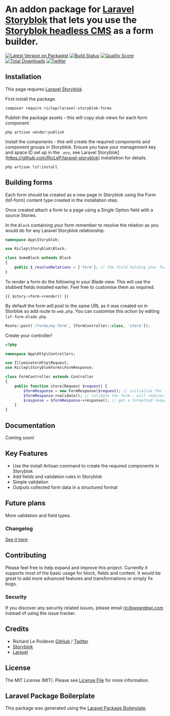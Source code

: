 # An addon package for [Laravel Storyblok](https://github.com/RicLeP/laravel-storyblok) that lets you use the [Storyblok headless CMS](https://www.storyblok.com/) as a form builder.

[![Latest Version on Packagist](https://img.shields.io/packagist/v/riclep/laravel-storyblok-forms.svg?style=flat-square)](https://packagist.org/packages/riclep/laravel-storyblok-forms)
[![Build Status](https://img.shields.io/travis/riclep/laravel-storyblok-forms/master.svg?style=flat-square)](https://travis-ci.org/riclep/laravel-storyblok-forms)
[![Quality Score](https://img.shields.io/scrutinizer/g/riclep/laravel-storyblok-forms.svg?style=flat-square)](https://scrutinizer-ci.com/g/riclep/laravel-storyblok-forms)
[![Total Downloads](https://img.shields.io/packagist/dt/riclep/laravel-storyblok-forms.svg?style=flat-square)](https://packagist.org/packages/riclep/laravel-storyblok-forms)
[![Twitter](https://img.shields.io/twitter/follow/riclep.svg?style=social&label=Follow)](https://twitter.com/intent/follow?screen_name=riclep)


## Installation

This page requires [Laravel Storyblok](https://github.com/RicLeP/laravel-storyblok)

First install the package.

`composer require riclep/laravel-storyblok-forms`

Publish the package assets - this will copy stub views for each form component

`php artisan vendor:publish`

Install the components - this will create the required components and component groups in Storyblok. Ensure you have your management key and space ID set up in the `.env`, see Laravel Storyblok](https://github.com/RicLeP/laravel-storyblok) installation for details.

`php artisan lsf:install`

## Building forms

Each form should be created as a new page in Storyblok using the Form (lsf-form) content type created in the installation step.

Once created attach a form to a page using a Single Option field with a source Stories.

In the `Block` containing your form remember to resolve the relation as you would do for any Laravel Storyblok relationship.

```php
namespace App\Storyblok;

use Riclep\Storyblok\Block;

class SomeBlock extends Block
{
	public $_resolveRelations = ['form']; // the field holding your form
}
```

To render a form do the following in your Blade view. This will use the stubbed fields installed earlier. Feel free to customise them as required.

```blade
{{ $story->form->render() }}
```

By default the form will post to the same URL as it was created on in Storblok so add route to `web.php`. You can customise this action by editing `lsf-form.blade.php`.

```php
Route::post('/forms/my-form', [FormController::class, 'store']);
```

Create your controller!

```php
<?php

namespace App\Http\Controllers;

use Illuminate\Http\Request;
use Riclep\StoryblokForms\FormResponse;

class FormController extends Controller
{
    public function store(Request $request) {
		$formResponse = new FormResponse($request); // initialise the form
	    $formResponse->validate(); // validate the form - will redirect back with errors like normal
	    $response = $formResponse->response(); // get a formatted response of all the inputs
	}
}
```


## Documentation

Coming soon!

## Key Features

- Use the install Artisan command to create the required components in Storyblok
- Add fields and validation rules in Storyblok
- Simple validation
- Outputs collected form data in a structured format

## Future plans

More validation and field types.

### Changelog

[See it here](CHANGELOG.md)

## Contributing

Please feel free to help expand and improve this project. Currently it supports most of the basic usage for block, fields and content. It would be great to add more advanced features and transformations or simply fix bugs.

### Security

If you discover any security related issues, please email ric@wearebwi.com instead of using the issue tracker.

## Credits

- Richard Le Poidevin [GitHub](https://github.com/riclep) / [Twitter](https://twitter.com/riclep)
- [Storyblok](https://www.storyblok.com/)
- [Laravel](https://laravel.com/)

## License

The MIT License (MIT). Please see [License File](LICENSE.md) for more information.

## Laravel Package Boilerplate

This package was generated using the [Laravel Package Boilerplate](https://laravelpackageboilerplate.com).
